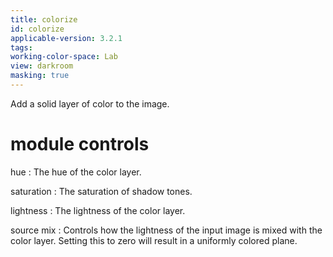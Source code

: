```yaml
---
title: colorize
id: colorize
applicable-version: 3.2.1
tags: 
working-color-space: Lab 
view: darkroom
masking: true
---
```


Add a solid layer of color to the image.

# module controls

hue
: The hue of the color layer.

saturation
: The saturation of shadow tones.

lightness
: The lightness of the color layer.

source mix
: Controls how the lightness of the input image is mixed with the color layer. Setting this to zero will result in a uniformly colored plane.
